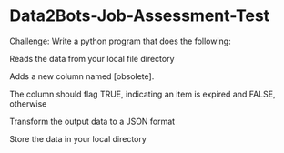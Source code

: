 # Data2Bots-Job-Assessment-Test


Challenge:
Write a python program that does the following:

Reads the data from your local file directory

Adds a new column named [obsolete]. 

The column should flag TRUE, indicating an item is expired and FALSE, otherwise

Transform the output data to a JSON format

Store the data in your local directory
